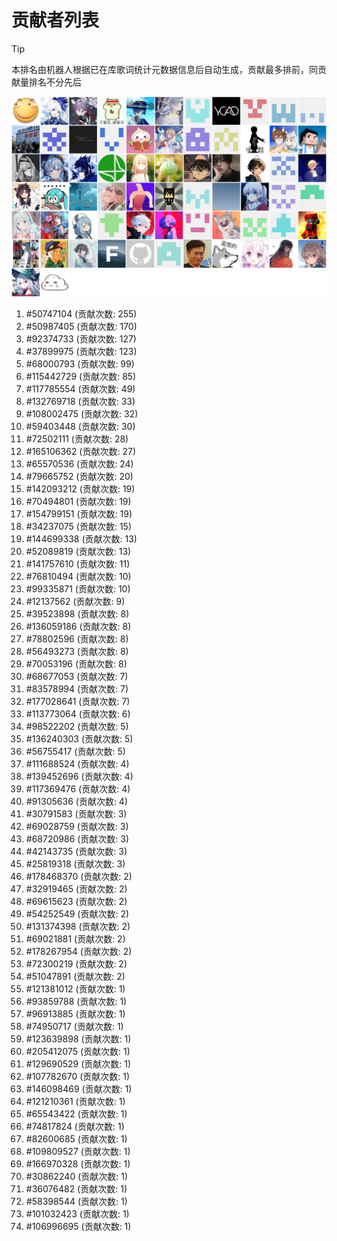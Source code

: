 # 贡献者列表

> [!TIP]
> 本排名由机器人根据已在库歌词统计元数据信息后自动生成，贡献最多排前，同贡献量排名不分先后

![贡献者头像画廊](./CONTRIBUTORS.svg)

1. #50747104 (贡献次数: 255)
2. #50987405 (贡献次数: 170)
3. #92374733 (贡献次数: 127)
4. #37899975 (贡献次数: 123)
5. #68000793 (贡献次数: 99)
6. #115442729 (贡献次数: 85)
7. #117785554 (贡献次数: 49)
8. #132769718 (贡献次数: 33)
9. #108002475 (贡献次数: 32)
10. #59403448 (贡献次数: 30)
11. #72502111 (贡献次数: 28)
12. #165106362 (贡献次数: 27)
13. #65570536 (贡献次数: 24)
14. #79665752 (贡献次数: 20)
15. #142093212 (贡献次数: 19)
16. #70494801 (贡献次数: 19)
17. #154799151 (贡献次数: 19)
18. #34237075 (贡献次数: 15)
19. #144699338 (贡献次数: 13)
20. #52089819 (贡献次数: 13)
21. #141757610 (贡献次数: 11)
22. #76810494 (贡献次数: 10)
23. #99335871 (贡献次数: 10)
24. #12137562 (贡献次数: 9)
25. #39523898 (贡献次数: 8)
26. #136059186 (贡献次数: 8)
27. #78802596 (贡献次数: 8)
28. #56493273 (贡献次数: 8)
29. #70053196 (贡献次数: 8)
30. #68677053 (贡献次数: 7)
31. #83578994 (贡献次数: 7)
32. #177028641 (贡献次数: 7)
33. #113773064 (贡献次数: 6)
34. #98522202 (贡献次数: 5)
35. #136240303 (贡献次数: 5)
36. #56755417 (贡献次数: 5)
37. #111688524 (贡献次数: 4)
38. #139452696 (贡献次数: 4)
39. #117369476 (贡献次数: 4)
40. #91305636 (贡献次数: 4)
41. #30791583 (贡献次数: 3)
42. #69028759 (贡献次数: 3)
43. #68720986 (贡献次数: 3)
44. #42143735 (贡献次数: 3)
45. #25819318 (贡献次数: 3)
46. #178468370 (贡献次数: 2)
47. #32919465 (贡献次数: 2)
48. #69615623 (贡献次数: 2)
49. #54252549 (贡献次数: 2)
50. #131374398 (贡献次数: 2)
51. #69021881 (贡献次数: 2)
52. #178267954 (贡献次数: 2)
53. #72300219 (贡献次数: 2)
54. #51047891 (贡献次数: 2)
55. #121381012 (贡献次数: 1)
56. #93859788 (贡献次数: 1)
57. #96913885 (贡献次数: 1)
58. #74950717 (贡献次数: 1)
59. #123639898 (贡献次数: 1)
60. #205412075 (贡献次数: 1)
61. #129690529 (贡献次数: 1)
62. #107782670 (贡献次数: 1)
63. #146098469 (贡献次数: 1)
64. #121210361 (贡献次数: 1)
65. #65543422 (贡献次数: 1)
66. #74817824 (贡献次数: 1)
67. #82600685 (贡献次数: 1)
68. #109809527 (贡献次数: 1)
69. #166970328 (贡献次数: 1)
70. #30862240 (贡献次数: 1)
71. #36076482 (贡献次数: 1)
72. #58398544 (贡献次数: 1)
73. #101032423 (贡献次数: 1)
74. #106996695 (贡献次数: 1)

